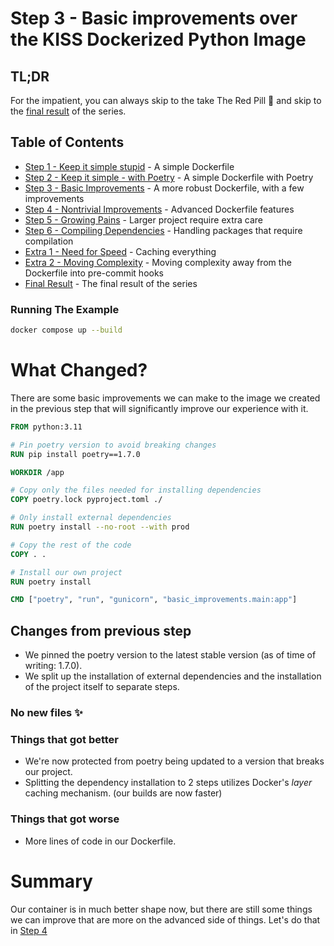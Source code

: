 # Step 3 - Basic improvements over the KISS Dockerized Python Image

## TL;DR

For the impatient, you can always skip to the take The Red Pill 💊 and skip to
the [final result](/README.md#final-result) of the series.

## Table of Contents

* [Step 1 - Keep it simple stupid](/step-1-kiss-requirements/README.md) - A simple Dockerfile
* [Step 2 - Keep it simple - with Poetry](/step-2-kiss-poetry/README.md) - A simple Dockerfile with Poetry
* [Step 3 - Basic Improvements](/step-3-basic-improvements/README.md) - A more robust Dockerfile, with a few
  improvements
* [Step 4 - Nontrivial Improvements](/step-4-nontrivial-improvements/README.md) - Advanced Dockerfile features
* [Step 5 - Growing Pains](/step-5-larger-project/README.md) - Larger project require extra care
* [Step 6 - Compiling Dependencies](/step-6-compiling-dependencies/README.md) - Handling packages that require
  compilation
* [Extra 1 - Need for Speed](/extra-1-need-for-speed/README.md) - Caching everything
* [Extra 2 - Moving Complexity](/extra-2-pre-commit/README.md) - Moving complexity away from the Dockerfile into
  pre-commit hooks
* [Final Result](/README.md#final-result) - The final result of the series

### Running The Example

```bash
docker compose up --build
```

# What Changed?

There are some basic improvements we can make to the image we created in the previous step that will significantly
improve our experience with it.

```dockerfile
FROM python:3.11

# Pin poetry version to avoid breaking changes
RUN pip install poetry==1.7.0

WORKDIR /app

# Copy only the files needed for installing dependencies
COPY poetry.lock pyproject.toml ./

# Only install external dependencies
RUN poetry install --no-root --with prod

# Copy the rest of the code
COPY . .

# Install our own project
RUN poetry install

CMD ["poetry", "run", "gunicorn", "basic_improvements.main:app"]

```

## Changes from previous step

* We pinned the poetry version to the latest stable version (as of time of writing: 1.7.0).
* We split up the installation of external dependencies and the installation of the project itself to separate steps.

### No new files ✨

### Things that got better

* We're now protected from poetry being updated to a version that breaks our project.
* Splitting the dependency installation to 2 steps utilizes Docker's _layer_ caching mechanism. (our builds are now
  faster)

### Things that got worse

* More lines of code in our Dockerfile.

# Summary

Our container is in much better shape now, but there are still some things we can improve that are more on the advanced
side of things. Let's do that in [Step 4](/step-4-nontrivial-improvements/README.md)